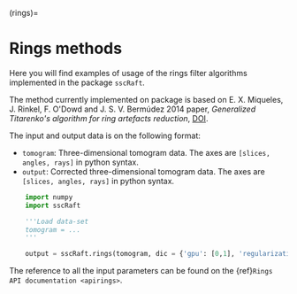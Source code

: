 (rings)=
# Rings methods

Here you will find examples of usage of the rings filter algorithms implemented in the package `sscRaft`.

The method currently implemented on package is based on E. X. Miqueles, J. Rinkel, F. O'Dowd and J. S. V. Bermúdez 2014 paper, _Generalized Titarenko's algorithm for ring artefacts reduction_, [DOI](https://doi.org/10.1107/S1600577514016919).

The input and output data is on the following format:

- ``tomogram``: Three-dimensional tomogram data. The axes are ``[slices, angles, rays]`` in python syntax.
- ``output``: Corrected three-dimensional tomogram data. The axes are ``[slices, angles, rays]`` in python syntax.

```python
    import numpy
    import sscRaft

    '''Load data-set
    tomogram = ...
    '''

    output = sscRaft.rings(tomogram, dic = {'gpu': [0,1], 'regularization': -1, 'blocks':1})
```

The reference to all the input parameters can be found on the {ref}`Rings API documentation <apirings>`.
